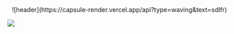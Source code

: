 
<div align="center">
  ![header](https://capsule-render.vercel.app/api?type=waving&text=sdlfr)
</div>

<a href="버튼을 눌렀을 때 이동할 링크" target="_blank"><img src="https://img.shields.io/badge/뱃지레이블-배경색?style=뱃지모양&logo=로고&logoColor=로고색상"/></a>
